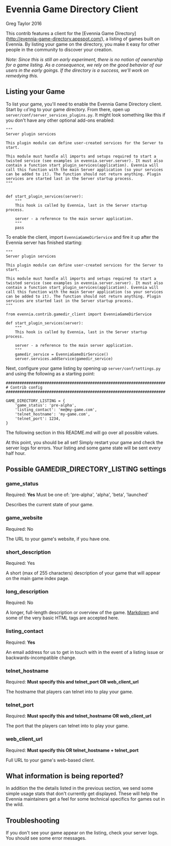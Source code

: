 # Evennia Game Directory Client

Greg Taylor 2016

This contrib features a client for the [Evennia Game Directory]
(http://evennia-game-directory.appspot.com/), a listing of games built on
Evennia. By listing your game on the directory, you make it easy for other
people in the community to discover your creation.

*Note: Since this is still an early experiment, there is no notion of
ownership for a game listing. As a consequence, we rely on the good behavior
of our users in the early goings. If the directory is a success, we'll work
on remedying this.*

## Listing your Game

To list your game, you'll need to enable the Evennia Game Directory client.
Start by `cd`'ing to your game directory. From there, open up
`server/conf/server_services_plugins.py`. It might look something like this
if you don't have any other optional add-ons enabled:

    """
    Server plugin services

    This plugin module can define user-created services for the Server to
    start.

    This module must handle all imports and setups required to start a
    twisted service (see examples in evennia.server.server). It must also
    contain a function start_plugin_services(application). Evennia will
    call this function with the main Server application (so your services
    can be added to it). The function should not return anything. Plugin
    services are started last in the Server startup process.
    """


    def start_plugin_services(server):
        """
        This hook is called by Evennia, last in the Server startup process.

        server - a reference to the main server application.
        """
        pass


To enable the client, import `EvenniaGameDirService` and fire it up after the
Evennia server has finished starting:

    """
    Server plugin services

    This plugin module can define user-created services for the Server to
    start.

    This module must handle all imports and setups required to start a
    twisted service (see examples in evennia.server.server). It must also
    contain a function start_plugin_services(application). Evennia will
    call this function with the main Server application (so your services
    can be added to it). The function should not return anything. Plugin
    services are started last in the Server startup process.
    """

    from evennia.contrib.gamedir_client import EvenniaGameDirService

    def start_plugin_services(server):
        """
        This hook is called by Evennia, last in the Server startup process.

        server - a reference to the main server application.
        """
        gamedir_service = EvenniaGameDirService()
        server.services.addService(gamedir_service)


Next, configure your game listing by opening up `server/conf/settings.py` and
 using the following as a starting point:

    ######################################################################
    # Contrib config
    ######################################################################

    GAME_DIRECTORY_LISTING = {
        'game_status': 'pre-alpha',
        'listing_contact': 'me@my-game.com',
        'telnet_hostname': 'my-game.com',
        'telnet_port': 1234,
    }

The following section in this README.md will go over all possible values.

At this point, you should be all set! Simply restart your game and check the
server logs for errors. Your listing and some game state will be sent every
half hour.

## Possible GAMEDIR_DIRECTORY_LISTING settings

### game_status

Required: **Yes**
Must be one of: 'pre-alpha', 'alpha', 'beta', 'launched'

Describes the current state of your game.

### game_website

Required: No

The URL to your game's website, if you have one.

### short_description

Required: Yes

A short (max of 255 characters) description of your game that will appear
on the main game index page.

### long_description

Required: No

A longer, full-length description or overview of the game. 
[Markdown](https://github.com/adam-p/markdown-here/wiki/Markdown-Cheatsheet)
and some of the very basic HTML tags are accepted here.

### listing_contact

Required: **Yes**

An email address for us to get in touch with in the event of a listing issue
or backwards-incompatible change.

### telnet_hostname

Required: **Must specify this and telnet_port OR web_client_url**

The hostname that players can telnet into to play your game.

### telnet_port

Required: **Must specify this and telnet_hostname OR web_client_url**

The port that the players can telnet into to play your game.

### web_client_url

Required: **Must specify this OR telnet_hostname + telnet_port**

Full URL to your game's web-based client.

## What information is being reported?

In addition the the details listed in the previous section, we send some
simple usage stats that don't currently get displayed. These will help the
Evennia maintainers get a feel for some technical specifics for games out in
the wild.

## Troubleshooting

If you don't see your game appear on the listing, check your server logs. You
should see some error messages.
